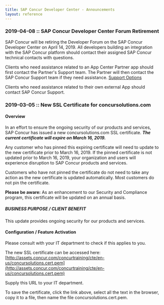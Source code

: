```yaml
---
title: SAP Concur Developer Center - Announcements
layout: reference
---
```


### 2019-04-08 :: SAP Concur Developer Center Forum Retirement

SAP Concur will be retiring the Developer Forum on the SAP Concur Developer Center on April 14, 2019. All developers building an integration with the SAP Concur platform should contact their assigned SAP Concur technical contacts with questions. 

Clients who need assistance related to an App Center Partner app should first contact the Partner's Support team. The Partner will then contact the SAP Concur Support team if they need assistance. [Support Options](https://developer.concur.com/tools-support/support.html)

Clients who need assistance related to their own external App should contact SAP Concur Support.

### 2019-03-05 :: New SSL Certificate for concursolutions.com

#### Overview
In an effort to ensure the ongoing security of our products and services, SAP Concur has issued a new concursolutions.com SSL certificate. ***The current certificate will expire on March 16, 2019.***

Any customer who has pinned this expiring certificate will need to update to the new certificate prior to March 16, 2019. If the pinned certificate is not updated prior to March 16, 2019, your organization and users will experience disruption to SAP Concur products and services.

Customers who have not pinned the certificate do not need to take any action as the new certificate is updated automatically. Most customers do not pin the certificate.

**Please be aware:** As an enhancement to our Security and Compliance program, this certificate will be updated on an annual basis.

##### BUSINESS PURPOSE / CLIENT BENEFIT

This update provides ongoing security for our products and services.

#### Configuration / Feature Activation

Please consult with your IT department to check if this applies to you.

The new SSL certificate can be accessed here: [http://assets.concur.com/concurtraining/cte/en-us/concursolutions.cert.pem](http://assets.concur.com/concurtraining/cte/en-us/concursolutions.cert.pem)

Supply this URL to your IT department.

To save the certificate, click the link above, select all the text in the browser, copy it to a file, then name the file concursolutions.cert.pem.
